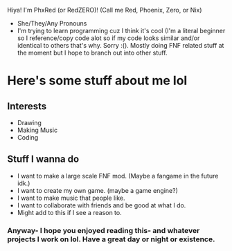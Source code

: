 Hiya! I'm PhxRed (or RedZERO)! (Call me Red, Phoenix, Zero, or Nix)
- She/They/Any Pronouns
- I'm trying to learn programming cuz I think it's cool (I'm a literal beginner so I reference/copy code alot so if my code looks similar and/or identical to others that's why. Sorry :(). Mostly doing FNF related stuff at the moment but I hope to branch out into other stuff.
# Here's some stuff about me lol
## Interests
- Drawing
- Making Music
- Coding
## Stuff I wanna do
- I want to make a large scale FNF mod. (Maybe a fangame in the future idk.)
- I want to create my own game. (maybe a game engine?)
- I want to make music that people like.
- I want to collaborate with friends and be good at what I do.
- Might add to this if I see a reason to.
### Anyway- I hope you enjoyed reading this- and whatever projects I work on lol. Have a great day or night or existence.
